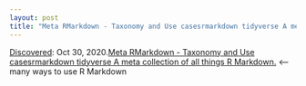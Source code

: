 ```yaml
---
layout: post
title: "Meta RMarkdown - Taxonomy and Use casesrmarkdown tidyverse A meta collection of all things R Markdown."
---
```

[Discovered](http://rolandtanglao.com/2020/07/29/p1-blogthis-checkvist-list-links-to-blog/): Oct 30, 2020.[Meta RMarkdown - Taxonomy and Use casesrmarkdown tidyverse A meta collection of all things R Markdown.](https://themockup.blog/posts/2020-07-25-meta-rmarkdown/) <-- many ways to use R Markdown
